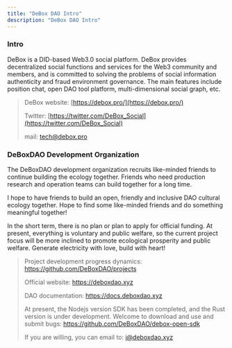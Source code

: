```yaml
---
title: "DeBox DAO Intro"
description: "DeBox DAO Intro"
---
```


### Intro

DeBox is a DID-based Web3.0 social platform. DeBox provides decentralized social functions and services for the Web3 community and members, and is committed to solving the problems of social information authenticity and fraud environment governance. The main features include position chat, open DAO tool platform, multi-dimensional social graph, etc.

> DeBox website: [https://debox.pro/](https://debox.pro/)
>
> Twitter: [https://twitter.com/DeBox_Social](https://twitter.com/DeBox_Social)
>
> mail: tech@debox.pro

### DeBoxDAO Development Organization

The DeBoxDAO development organization recruits like-minded friends to continue building the ecology together. Friends who need production research and operation teams can build together for a long time.

I hope to have friends to build an open, friendly and inclusive DAO cultural ecology together. Hope to find some like-minded friends and do something meaningful together!

In the short term, there is no plan or plan to apply for official funding. At present, everything is voluntary and public welfare, so the current project focus will be more inclined to promote ecological prosperity and public welfare. Generate electricity with love, build with heart!

> Project development progress dynamics: https://github.com/DeBoxDAO/projects
>
> Official website: https://deboxdao.xyz
>
> DAO documentation: https://docs.deboxdao.xyz
>
> At present, the Nodejs version SDK has been completed, and the Rust version is under development. Welcome to download and use and submit bugs: https://github.com/DeBoxDAO/debox-open-sdk
>
> If you are willing, you can email to: i@deboxdao.xyz